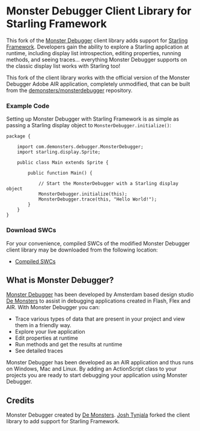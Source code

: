 # Monster Debugger Client Library for Starling Framework

This fork of the [Monster Debugger](https://github.com/demonsters/monsterdebugger) client library adds support for [Starling Framework](http://gamua.com/starling/). Developers gain the ability to explore a Starling application at runtime, including display list introspection, editing properties, running methods, and seeing traces... everything Monster Debugger supports on the classic display list works with Starling too!

This fork of the client library works with the official version of the Monster Debugger Adobe AIR application, completely unmodified, that can be built from the [demonsters/monsterdebugger](https://github.com/demonsters/monsterdebugger) repository.

### Example Code

Setting up Monster Debugger with Starling Framework is as simple as passing a Starling display object to `MonsterDebugger.initialize()`:

	package {

		import com.demonsters.debugger.MonsterDebugger;
		import starling.display.Sprite;
		
		public class Main extends Sprite {
		
			public function Main() {
			
				// Start the MonsterDebugger with a Starling display object
				MonsterDebugger.initialize(this);
				MonsterDebugger.trace(this, "Hello World!");
			}
		}
	}

### Download SWCs

For your convenience, compiled SWCs of the modified Monster Debugger client library may be downloaded from the following location:

* [Compiled SWCs](https://github.com/joshtynjala/monsterdebugger-client-starling/releases)

## What is Monster Debugger?

[Monster Debugger](https://github.com/demonsters/monsterdebugger) has been developed by Amsterdam based design studio [De Monsters](http://www.demonsters.com/) to assist in debugging applications created in Flash, Flex and AIR. With Monster Debugger you can:

* Trace various types of data that are present in your project and view them in a friendly way.
* Explore your live application
* Edit properties at runtime
* Run methods and get the results at runtime
* See detailed traces

Monster Debugger has been developed as an AIR application and thus runs on Windows, Mac and Linux. By adding an ActionScript class to your projects you are ready to start debugging your application using Monster Debugger.

## Credits

Monster Debugger created by [De Monsters](http://www.demonsters.com/). [Josh Tynjala](http://twitter.com/joshtynjala) forked the client library to add support for Starling Framework.
